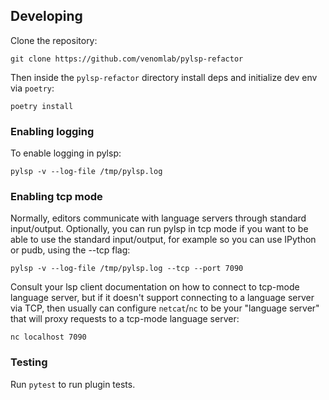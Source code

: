 ## Developing

Clone the repository:

```shell
git clone https://github.com/venomlab/pylsp-refactor
```

Then inside the `pylsp-refactor` directory install deps and initialize dev env via `poetry`:

```shell
poetry install
```

### Enabling logging

To enable logging in pylsp:

```shell
pylsp -v --log-file /tmp/pylsp.log
```

### Enabling tcp mode

Normally, editors communicate with language servers through standard
input/output. Optionally, you can run pylsp in tcp mode if you want to be able
to use the standard input/output, for example so you can use IPython or pudb,
using the --tcp flag:

```shell
pylsp -v --log-file /tmp/pylsp.log --tcp --port 7090
```

Consult your lsp client documentation on how to connect to tcp-mode language
server, but if it doesn't support connecting to a language server via TCP, then
usually can configure `netcat`/`nc` to be your "language server" that will
proxy requests to a tcp-mode language server:

```shell
nc localhost 7090
```

### Testing

Run `pytest` to run plugin tests.
